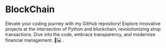 # BlockChain 
Elevate your coding journey with my GitHub repository! Explore innovative projects at the intersection of Python and blockchain, revolutionizing shop transactions. Dive into the code, embrace transparency, and modernize financial management. 🚀💻 .
